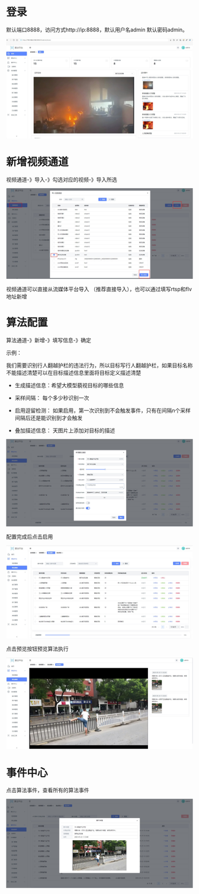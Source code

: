 # 登录

默认端口8888，访问方式http://ip:8888，默认用户名admin 默认密码admin。

![首页带网址](./img/首页带网址.jpg)

# 新增视频通道

视频通道-》导入-》勾选对应的视频-》导入所选

![](./img/导入视频步骤.jpg)

视频通道可以直接从流媒体平台导入 （推荐直接导入），也可以通过填写rtsp和flv地址新增



# 算法配置

算法通道-》新增-》填写信息-》确定

示例：

我们需要识别行人翻越护栏的违法行为，所以目标写行人翻越护栏，如果目标名称不能描述清楚可以在目标描述信息里面将目标定义描述清楚

* 生成描述信息：希望大模型藐视目标的哪些信息

* 采样间隔： 每个多少秒识别一次
* 启用逗留检测： 如果启用，第一次识别到不会触发事件，只有在间隔n个采样间隔后还是能识别到才会触发
* 叠加描述信息： 天图片上添加对目标的描述

![](./img/算法通道.jpg)

配置完成后点击启用

![](./img/算法通道列表.jpg)

点击预览按钮预览算法执行

![](./img/算法预览.jpg)

# 事件中心

点击算法事件，查看所有的算法事件

![](./img/算法事件.jpg)